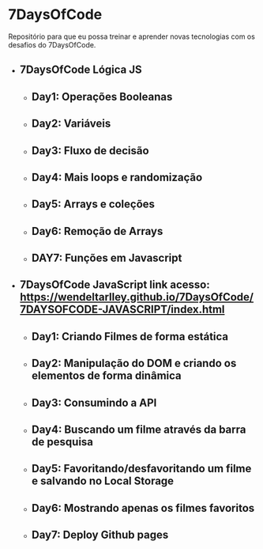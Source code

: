# 7DaysOfCode 
Repositório para que eu possa treinar e aprender novas tecnologias com os desafios do 7DaysOfCode.

- ## 7DaysOfCode Lógica JS
    - ## Day1: Operações Booleanas
    - ## Day2: Variáveis
    - ## Day3: Fluxo de decisão
    - ## Day4: Mais loops e randomização
    - ## Day5: Arrays e coleções
    - ## Day6: Remoção de Arrays
    - ## DAY7: Funções em Javascript

- ##  7DaysOfCode JavaScript link acesso: https://wendeltarlley.github.io/7DaysOfCode/7DAYSOFCODE-JAVASCRIPT/index.html
    - ## Day1: Criando Filmes de forma estática
    - ## Day2: Manipulação do DOM e criando os elementos de forma dinâmica
    - ## Day3: Consumindo a API
    - ## Day4: Buscando um filme através da barra de pesquisa
    - ## Day5: Favoritando/desfavoritando um filme e salvando no Local Storage
    - ## Day6: Mostrando apenas os filmes favoritos
    - ## Day7: Deploy Github pages